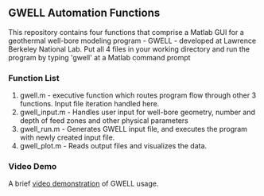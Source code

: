 ## GWELL Automation Functions
This repository contains four functions that comprise a Matlab GUI for a geothermal well-bore modeling program - GWELL - developed at Lawrence Berkeley National Lab. Put all 4 files in your working directory and run the program by typing 'gwell' at a Matlab command prompt

### Function List
1. gwell.m - executive function which routes program flow through other 3 functions. Input file iteration handled here.
2. gwell_input.m - Handles user input for well-bore geometry, number and depth of feed zones and other physical parameters
3. gwell_run.m - Generates GWELL input file, and executes the program with newly created input file.
4. gwell_plot.m - Reads output files and visualizes the data.

### Video Demo
A brief [video demonstration](gwell_demo.mov "Video Demo") of GWELL usage.
